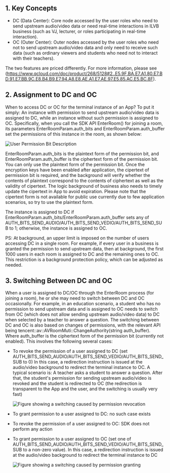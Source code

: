 ## 1. Key Concepts
- DC (Data Center): Core node accessed by the user roles who need to send upstream audio/video data or need real-time interactions in ILVB business (such as VJ, lecturer, or roles participating in real-time interaction).
- OC (Outer Center): Outer nodes accessed by the user roles who need not to send upstream audio/video data and only need to receive such data (such as ordinary viewers and students who need not to interact with their teachers).

The two features are priced differently. For more information, please see (https://www.qcloud.com/doc/product/268/5128#2..E5.9F.BA.E7.A1.80.E7.BD.91.E7.BB.9C.E8.B4.B9.E7.94.A8.E8.AE.A1.E7.AE.97.E5.85.AC.E5.BC.8F).

## 2. Assignment to DC and OC
When to access DC or OC for the terminal instance of an App? To put it simply: An instance with permission to send upstream audio/video data is assigned to DC, while an instance without such permission is assigned to OC. Specifically, when you call the SDK API EnterRoom() for joining a room, its parameters EnterRoomParam.auth_bits and 
EnterRoomParam.auth_buffer set the permissions of this instance in the room, as shown below:

![User Permission Bit Description](//mccdn.qcloud.com/img56cdd6a958dff.png)

EnterRoomParam.auth_bits is the plaintext form of the permission bit, and EnterRoomParam.auth_buffer is the ciphertext form of the permission bit. You can only use the plaintext form of the permission bit. Once the encryption keys have been enabled after application, the cipertext of permission bit is required, and the background will verify whether the contents of plaintext correspond to the contents of ciphertext as well as the validity of cipertext. The logic background of business also needs to timely update the cipertext in App to avoid expiration. Please note that the cipertext form is not available for public use currently due to few application scenarios, so try to use the plaintext form.

The instance is assigned to DC if EnterRoomParam.auth_bits/EnterRoomParam.auth_buffer sets any of AUTH_BITS_SEND_AUDIO/AUTH_BITS_SEND_VEDIO/AUTH_BITS_SEND_SUB to 1; otherwise, the instance is assigned to OC.

PS: At background, an upper limit is imposed on the number of users accessing DC in a single room. For example, if every user in a business is granted the permission to send upstream data, then at background, the first 1000 users in each room is assigned to DC and the remaining ones to OC. This restriction is a background protection policy, which can be adjusted as needed.

## 3. Switching Between DC and OC
When a user is assigned to DC/OC through the EnterRoom process (for joining a room), he or she may need to switch between DC and OC occasionally. For example, in an education scenario, a student who has no permission to send upstream data and is assigned to OC needs to switch from OC (which does not allow sending upstream audio/video data) to DC when selected by a teacher to answer a question. The switching between DC and OC is also based on changes of permissions, with the relevant API being tencent::av::AVRoomMuti::ChangeAuthority(string auth_buffer). Where auth_buffer is the ciphertext form of the permission bit (currently not enabled). This involves the following several cases:
- To revoke the permission of a user assigned to DC (set AUTH_BITS_SEND_AUDIO/AUTH_BITS_SEND_VEDIO/AUTH_BITS_SEND_SUB to 0)
In this case, a redirection instruction is issued at the audio/video background to redirect the terminal instance to OC. A typical scenario is: A teacher asks a student to answer a question. After that, the student's permission for sending upstream audio/video is revoked and the student is redirected to OC (the redirection is transparent to the App and the user, and the switching is usually very fast)

	![Figure showing a switching caused by permission revocation](//mccdn.qcloud.com/img56cdd763b0628.png)

- To grant permission to a user assigned to DC: no such case exists
- To revoke the permission of a user assigned to OC: SDK does not perform any action
- To grant permission to a user assigned to OC (set one of AUTH_BITS_SEND_AUDIO/AUTH_BITS_SEND_VEDIO/AUTH_BITS_SEND_SUB to a non-zero value). In this case, a redirection instruction is issued at the audio/video background to redirect the terminal instance to DC

	![Figure showing a switching caused by permission granting](//mccdn.qcloud.com/img56cdd789c7ee8.png)

